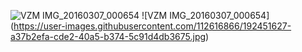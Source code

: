 ![VZM IMG_20160307_000654](https://user-images.githubusercontent.com/112616866/192451255-434deac5-9693-48d2-b52e-328186ffdb49.jpg)
![VZM IMG_20160307_000654] (https://user-images.githubusercontent.com/112616866/192451627-a37b2efa-cde2-40a5-b374-5c91d4db3675.jpg)
